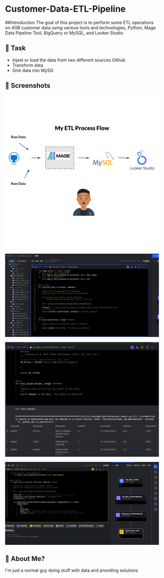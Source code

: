 # Customer-Data-ETL-Pipeline

##Introduction
The goal of this project is to perform some ETL operations on 4GB customer data using various tools and technologies, Python, Mage Data Pipeline Tool, BigQuery or MySQL, and Looker Studio.

## 🚀 Task
- Injest or load the data from two different sources Github
- Transform data
- Sink data into MySQ


## 🚀 Screenshots
![Loading the raw data](https://raw.githubusercontent.com/Abiodun/Customer-Data-ETL-Pipeline/main/screenshots/architicture.png)

![Loading the raw data](https://raw.githubusercontent.com/Abiodun/UK-Data-ETL-Project/main/screenshots/data_loader.png)

![result data](https://raw.githubusercontent.com/Abiodun/UK-Data-ETL-Project/main/screenshots/data_transform_1.png)

![Loading the raw data](https://raw.githubusercontent.com/Abiodun/UK-Data-ETL-Project/main/screenshots/data_exporter.png)

## 🚀 About Me?
I'm just a normal guy doing stuff with data and providing solutions
